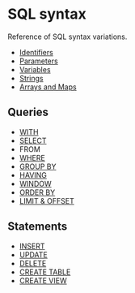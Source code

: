 # SQL syntax

Reference of SQL syntax variations.

- [Identifiers](./identifiers.md)
- [Parameters](./parameters.md)
- [Variables](./variables.md)
- [Strings](./strings.md)
- [Arrays and Maps](./arrays-and-maps.md)

## Queries

- [WITH](./with.md)
- [SELECT](./select.md)
- FROM
- [WHERE](./where.md)
- [GROUP BY](./group-by.md)
- [HAVING](./having.md)
- [WINDOW](./window.md)
- [ORDER BY](./order-by.md)
- [LIMIT & OFFSET](./limit.md)

## Statements

- [INSERT](./insert.md)
- [UPDATE](./update.md)
- [DELETE](./delete.md)
- [CREATE TABLE](./create-table.md)
- [CREATE VIEW](./create-view.md)
